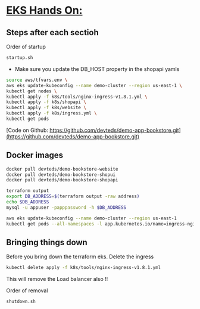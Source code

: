 # [EKS Hands On: ](https://www.udemy.com/course/kubernetes-on-aws-eks-hands-on-guide-for-devs-devops)

## Steps after each sectioh

Order of startup

```bash
startup.sh
```

- Make sure you update the DB_HOST property in the shopapi yamls

```bash
source aws/tfvars.env \
aws eks update-kubeconfig --name demo-cluster --region us-east-1 \
kubectl get nodes \
kubectl apply -f k8s/tools/nginx-ingress-v1.8.1.yml \
kubectl apply -f k8s/shopapi \
kubectl apply -f k8s/website \
kubectl apply -f k8s/ingress.yml \
kubectl get pods
```

[Code on Github: https://github.com/devteds/demo-app-bookstore.git](https://github.com/devteds/demo-app-bookstore.git)

## Docker images

```bash
docker pull devteds/demo-bookstore-website
docker pull devteds/demo-bookstore-shopui
docker pull devteds/demo-bookstore-shopapi
```

```bash
terraform output
export DB_ADDRESS=$(terraform output -raw address)
echo $DB_ADDRESS
mysql -u appuser -papppassword -h $DB_ADDRESS
```

```bash
aws eks update-kubeconfig --name demo-cluster --region us-east-1
kubectl get pods --all-namespaces -l app.kubernetes.io/name=ingress-nginx
```

## Bringing things down
Before you bring down the  terraform eks. Delete the ingress

```bash
kubectl delete apply -f k8s/tools/nginx-ingress-v1.8.1.yml
```

This will remove the Load balancer also !!

Order of removal

```bash
shutdown.sh
```

